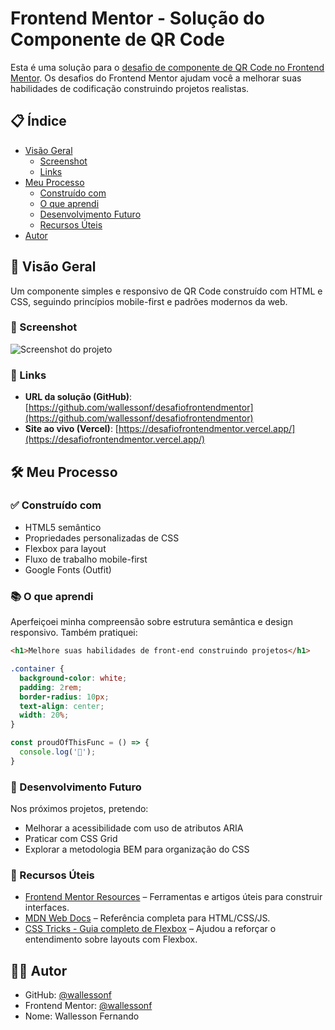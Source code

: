 
# Frontend Mentor - Solução do Componente de QR Code

Esta é uma solução para o [desafio de componente de QR Code no Frontend Mentor](https://www.frontendmentor.io/challenges/qr-code-component-iux_sIO_H). Os desafios do Frontend Mentor ajudam você a melhorar suas habilidades de codificação construindo projetos realistas.

## 📋 Índice

- [Visão Geral](#visão-geral)
  - [Screenshot](#screenshot)
  - [Links](#links)
- [Meu Processo](#meu-processo)
  - [Construído com](#construído-com)
  - [O que aprendi](#o-que-aprendi)
  - [Desenvolvimento Futuro](#desenvolvimento-futuro)
  - [Recursos Úteis](#recursos-úteis)
- [Autor](#autor)

## 🧩 Visão Geral

Um componente simples e responsivo de QR Code construído com HTML e CSS, seguindo princípios mobile-first e padrões modernos da web.

### 📸 Screenshot

![Screenshot do projeto](./screenshot.jpg)

### 🔗 Links

- **URL da solução (GitHub)**: [https://github.com/wallessonf/desafiofrontendmentor](https://github.com/wallessonf/desafiofrontendmentor)
- **Site ao vivo (Vercel)**: [https://desafiofrontendmentor.vercel.app/](https://desafiofrontendmentor.vercel.app/)

## 🛠️ Meu Processo

### ✅ Construído com

- HTML5 semântico
- Propriedades personalizadas de CSS
- Flexbox para layout
- Fluxo de trabalho mobile-first
- Google Fonts (Outfit)

### 📚 O que aprendi

Aperfeiçoei minha compreensão sobre estrutura semântica e design responsivo. Também pratiquei:

```html
<h1>Melhore suas habilidades de front-end construindo projetos</h1>
```

```css
.container {
  background-color: white;
  padding: 2rem;
  border-radius: 10px;
  text-align: center;
  width: 20%;
}
```

```js
const proudOfThisFunc = () => {
  console.log('🎉');
}
```

### 🔄 Desenvolvimento Futuro

Nos próximos projetos, pretendo:

- Melhorar a acessibilidade com uso de atributos ARIA
- Praticar com CSS Grid
- Explorar a metodologia BEM para organização do CSS

### 🔗 Recursos Úteis

- [Frontend Mentor Resources](https://www.frontendmentor.io/resources) – Ferramentas e artigos úteis para construir interfaces.
- [MDN Web Docs](https://developer.mozilla.org/pt-BR/) – Referência completa para HTML/CSS/JS.
- [CSS Tricks - Guia completo de Flexbox](https://css-tricks.com/snippets/css/a-guide-to-flexbox/) – Ajudou a reforçar o entendimento sobre layouts com Flexbox.

## 👨‍💻 Autor

- GitHub: [@wallessonf](https://github.com/wallessonf)
- Frontend Mentor: [@wallessonf](https://www.frontendmentor.io/profile/wallessonf)
- Nome: Wallesson Fernando
